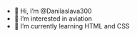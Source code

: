 - 👋 Hi, I’m @Danilaslava300
- 👀 I’m interested in aviation
- 🌱 I’m currently learning HTML and CSS

<!---
Danilaslava300/Danilaslava300 is a ✨ special ✨ repository because its `README.md` (this file) appears on your GitHub profile.
You can click the Preview link to take a look at your changes.
--->
